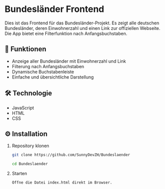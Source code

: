 # Bundesländer Frontend

Dies ist das Frontend für das Bundesländer-Projekt. Es zeigt alle deutschen Bundesländer, deren Einwohnerzahl und einen Link zur offiziellen Webseite. Die App bietet eine Filterfunktion nach Anfangsbuchstaben.

## 🚀 Funktionen

- Anzeige aller Bundesländer mit Einwohnerzahl und Link
- Filterung nach Anfangsbuchstaben
- Dynamische Buchstabenleiste
- Einfache und übersichtliche Darstellung

## 🛠️ Technologie

- JavaScript
- HTML
- CSS

## ⚙️ Installation

1. Repository klonen  
    ```bash
   git clone https://github.com/SunnyDevZH/Bundeslaender 
   ```
   ```bash
   cd Bundeslaender
   ```
   
2. Starten  
    ```bash
   Öffne die Datei index.html direkt im Browser.
   ```

